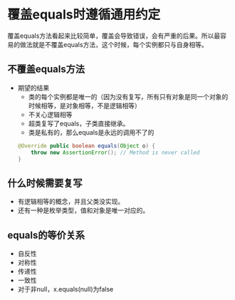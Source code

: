 # 覆盖equals时遵循通用约定

覆盖equals方法看起来比较简单，覆盖会导致错误，会有严重的后果。所以最容易的做法就是不覆盖equals方法，这个时候，每个实例都只与自身相等。

## 不覆盖equals方法

- 期望的结果
    - 类的每个实例都是唯一的（因为没有复写，所有只有对象是同一个对象的时候相等，是对象相等，不是逻辑相等）
    - 不关心逻辑相等
    - 超类复写了equals，子类直接继承。
    - 类是私有的，那么equals是永远的调用不了的
    ```java
    @Override public boolean equals(Object o) {
        throw new AssertionError(); // Method is never called
    }
    ```

## 什么时候需要复写

- 有逻辑相等的概念，并且父类没实现。
- 还有一种是枚举类型，值和对象是唯一对应的。

## equals的等价关系

- 自反性
- 对称性
- 传递性
- 一致性
- 对于非null，x.equals(null)为false
